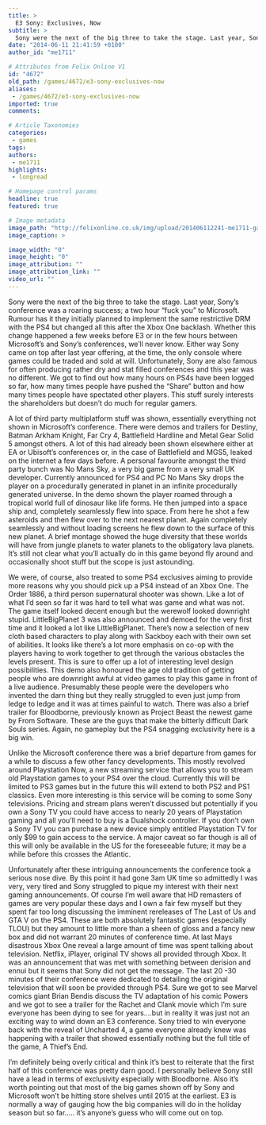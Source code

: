 ```yaml
---
title: >
  E3 Sony: Exclusives, Now
subtitle: >
  Sony were the next of the big three to take the stage. Last year, Sony’s conference was a roaring success; a two hour “fuck you” to Microsoft.
date: "2014-06-11 21:41:59 +0100"
author_id: "me1711"

# Attributes from Felix Online V1
id: "4672"
old_path: /games/4672/e3-sony-exclusives-now
aliases:
 - /games/4672/e3-sony-exclusives-now
imported: true
comments:

# Article Taxonomies
categories:
 - games
tags:
authors:
 - me1711
highlights:
 - longread

# Homepage control params
headline: true
featured: true

# Image metadata
image_path: "http://felixonline.co.uk/img/upload/201406112241-me1711-games_e3sony.jpeg"
image_caption: >

image_width: "0"
image_height: "0"
image_attribution: ""
image_attribution_link: ""
video_url: ""
---
```


Sony were the next of the big three to take the stage. Last year, Sony’s conference was a roaring success; a two hour “fuck you” to Microsoft. Rumour has it they initially planned to implement the same restrictive DRM with the PS4 but changed all this after the Xbox One backlash. Whether this change happened a few weeks before E3 or in the few hours between Microsoft’s and Sony’s conferences, we’ll never know. Either way Sony came on top after last year offering, at the time, the only console where games could be traded and sold at will. Unfortunately, Sony are also famous for often producing rather dry and stat filled conferences and this year was no different. We got to find out how many hours on PS4s have been logged so far, how many times people have pushed the “Share” button and how many times people have spectated other players. This stuff surely interests the shareholders but doesn’t do much for regular gamers.

A lot of third party multiplatform stuff was shown, essentially everything not shown in Microsoft’s conference. There were demos and trailers for Destiny, Batman Arkham Knight, Far Cry 4, Battlefield Hardline and Metal Gear Solid 5 amongst others. A lot of this had already been shown elsewhere either at EA or Ubisoft’s conferences or, in the case of Battlefield and MGS5, leaked on the internet a few days before. A personal favourite amongst the third party bunch was No Mans Sky, a very big game from a very small UK developer. Currently announced for PS4 and PC No Mans Sky drops the player on a procedurally generated in planet in an infinite procedurally generated universe. In the demo shown the player roamed through a tropical world full of dinosaur like life forms. He then jumped into a space ship and, completely seamlessly flew into space. From here he shot a few asteroids and then flew over to the next nearest planet. Again completely seamlessly and without loading screens he flew down to the surface of this new planet. A brief montage showed the huge diversity that these worlds will have from jungle planets to water planets to the obligatory lava planets. It’s still not clear what you’ll actually do in this game beyond fly around and occasionally shoot stuff but the scope is just astounding.

We were, of course, also treated to some PS4 exclusives aiming to provide more reasons why you should pick up a PS4 instead of an Xbox One. The Order 1886, a third person supernatural shooter was shown. Like a lot of what I’d seen so far it was hard to tell what was game and what was not. The game itself looked decent enough but the werewolf looked downright stupid. LittleBigPlanet 3 was also announced and demoed for the very first time and it looked a lot like LittleBigPlanet. There’s now a selection of new cloth based characters to play along with Sackboy each with their own set of abilities. It looks like there’s a lot more emphasis on co-op with the players having to work together to get through the various obstacles the levels present. This is sure to offer up a lot of interesting level design possibilities. This demo also honoured the age old tradition of getting people who are downright awful at video games to play this game in front of a live audience. Presumably these people were the developers who invented the darn thing but they really struggled to even just jump from ledge to ledge and it was at times painful to watch. There was also a brief trailer for Bloodborne, previously known as Project Beast the newest game by From Software. These are the guys that make the bitterly difficult Dark Souls series. Again, no gameplay but the PS4 snagging exclusivity here is a big win.

Unlike the Microsoft conference there was a brief departure from games for a while to discuss a few other fancy developments. This mostly revolved around Playstation Now, a new streaming service that allows you to stream old Playstation games to your PS4 over the cloud. Currently this will be limited to PS3 games but in the future this will extend to both PS2 and PS1 classics. Even more interesting is this service will be coming to some Sony televisions. Pricing and stream plans weren’t discussed but potentially if you own a Sony TV you could have access to nearly 20 years of Playstation gaming and all you’ll need to buy is a Dualshock controller. If you don’t own a Sony TV you can purchase a new device simply entitled Playstation TV for only $99 to gain access to the service. A major caveat so far though is all of this will only be available in the US for the foreseeable future; it may be a while before this crosses the Atlantic.

Unfortunately after these intriguing announcements the conference took a serious nose dive. By this point it had gone 3am UK time so admittedly I was very, very tired and Sony struggled to pique my interest with their next gaming announcements. Of course I’m well aware that HD remasters of games are very popular these days and I own a fair few myself but they spent far too long discussing the imminent rereleases of The Last of Us and GTA V on the PS4. These are both absolutely fantastic games (especially TLOU) but they amount to little more than a sheen of gloss and a fancy new box and did not warrant 20 minutes of conference time. At last Mays disastrous Xbox One reveal a large amount of time was spent talking about television. Netflix, iPlayer, original TV shows all provided through Xbox. It was an announcement that was met with something between derision and ennui but it seems that Sony did not get the message. The last 20 -30 minutes of their conference were dedicated to detailing the original television that will soon be provided through PS4. Sure we got to see Marvel comics giant Brian Bendis discuss the TV adaptation of his comic Powers and we got to see a trailer for the Rachet and Clank movie which I’m sure everyone has been dying to see for years….but in reality it was just not an exciting way to wind down an E3 conference. Sony tried to win everyone back with the reveal of Uncharted 4, a game everyone already knew was happening with a trailer that showed essentially nothing but the full title of the game, A Thief’s End.

I’m definitely being overly critical and think it’s best to reiterate that the first half of this conference was pretty darn good. I personally believe Sony still have a lead in terms of exclusivity especially with Bloodborne. Also it’s worth pointing out that most of the big games shown off by Sony and Microsoft won’t be hitting store shelves until 2015 at the earliest. E3 is normally a way of gauging how the big companies will do in the holiday season but so far….. it’s anyone’s guess who will come out on top.
